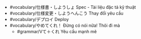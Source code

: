 - #vocabulary/仕様書・しようしょ Spec - Tài liệu đặc tả kỹ thuật
- #vocabulary/仕様変更・しようへんこう Thay đổi yêu cầu
- #vocabulary/デプロイ Deploy
- #vocabulary/やめてくれ！ Đừng có nói nữa! Thôi đi mà
	- #grammar/Vて＋くれ Yêu cầu mạnh mẽ